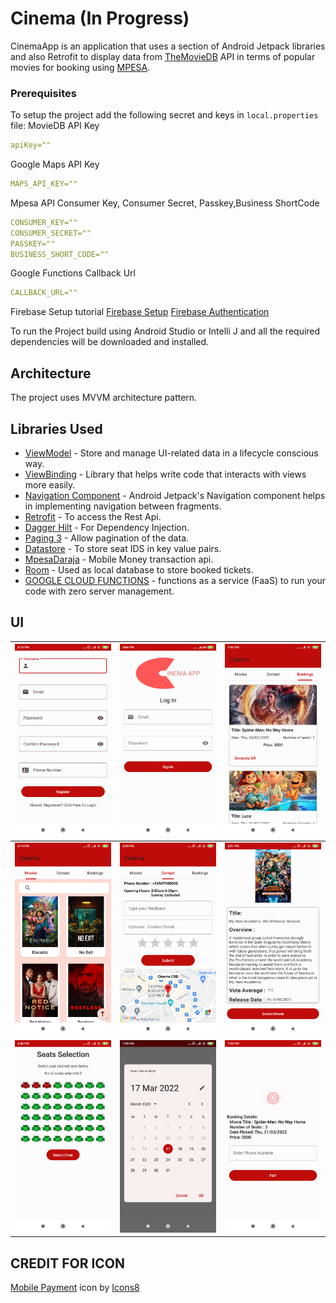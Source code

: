 # Cinema (In Progress)
CinemaApp is an application that uses a section of Android Jetpack libraries and also Retrofit to display data from 
[TheMovieDB](https://www.themoviedb.org/documentation/api) API in terms of popular movies for booking using [MPESA](https://en.wikipedia.org/wiki/M-Pesa).

### Prerequisites
To setup the project add the following secret and keys in `local.properties` file:
MovieDB API Key
```yaml
apiKey=""
```
Google Maps API Key
```yaml
MAPS_API_KEY=""
```
Mpesa API Consumer Key, Consumer Secret, Passkey,Business ShortCode
```yaml
CONSUMER_KEY=""
CONSUMER_SECRET=""
PASSKEY=""
BUSINESS_SHORT_CODE=""
```
Google Functions Callback Url
```yaml
CALLBACK_URL=""
```
Firebase Setup tutorial
[Firebase Setup](https://firebase.google.com/docs/android/setup)
[Firebase Authentication](https://firebase.google.com/docs/auth/android/password-auth)

To run the Project build using Android Studio or Intelli J and all the required dependencies will be downloaded and installed.

## Architecture

The project uses MVVM architecture pattern.

## Libraries Used

* [ViewModel](https://developer.android.com/topic/libraries/architecture/viewmodel/) - Store and manage UI-related data in a lifecycle conscious way.
* [ViewBinding](https://developer.android.com/topic/libraries/data-binding) - Library that helps write code that interacts with views more easily.
* [Navigation Component](https://developer.android.com/guide/navigation/navigation-getting-started) - Android Jetpack's Navigation component helps in implementing navigation between fragments.
* [Retrofit](https://square.github.io/retrofit/) - To access the Rest Api.
* [Dagger Hilt](https://developer.android.com/jetpack/androidx/releases/hilt) - For Dependency Injection.
* [Paging 3](https://developer.android.com/topic/libraries/architecture/paging/v3-overview?hl=in) - Allow pagination of the data.
* [Datastore](https://developer.android.com/topic/libraries/architecture/datastore) - To store seat IDS in key value pairs.
* [MpesaDaraja](https://github.com/jumaallan/android-mpesa-api) - Mobile Money transaction api.
* [Room](https://developer.android.com/training/data-storage/room) - Used as local database to store booked tickets.
* [GOOGLE CLOUD FUNCTIONS](https://cloud.google.com/functions/) - functions as a service (FaaS) to run your code with zero server management.

## UI
|<img src="screenshots/register_ui.png" width=200/>|<img src="screenshots/signin_ui.png" width=200/>|<img src="screenshots/booking_ui.png" width=200/>|
|:----:|:----:|:----:|
|<img src="screenshots/movie_screenshot.png" width=200/>|<img src="screenshots/contact_ui.png" width=200/>|<img src="screenshots/selectedmovie_ui.png" width=200/>|
|<img src="screenshots/seats_ui.png" width=200/>|<img src="screenshots/pickdate_ui.png" width=200/>|<img src="screenshots/payment_ui.png" width=200/>

## CREDIT FOR ICON
<a target="_blank" href="https://icons8.com/icon/82675/mobile-payment">Mobile Payment</a> icon by <a target="_blank" href="https://icons8.com">Icons8</a>